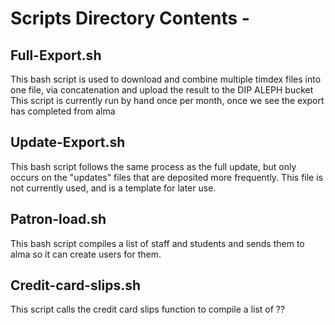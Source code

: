 # Scripts Directory Contents - 

## Full-Export.sh
This bash script is used to download and combine multiple timdex files into one file, via concatenation and upload the result to the DIP ALEPH bucket
This script is currently run by hand once per month, once we see the export has completed from alma

## Update-Export.sh
This bash script follows the same process as the full update, but only occurs on the "updates" files that are deposited more frequently.  This file is not currently used, and is a template for later use.  

## Patron-load.sh 
This bash script compiles a list of staff and students and sends them to alma so it can create users for them.  

## Credit-card-slips.sh
This script calls the credit card slips function to compile a list of ??